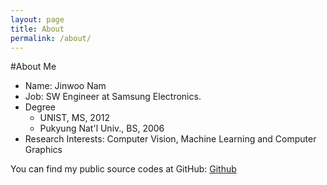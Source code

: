 ```yaml
---
layout: page
title: About
permalink: /about/
---
```


#About Me

* Name: Jinwoo Nam  
* Job: SW Engineer at Samsung Electronics.
* Degree
    - UNIST, MS, 2012
    - Pukyung Nat'l Univ., BS, 2006 
* Research Interests: Computer Vision, Machine Learning and Computer Graphics  

You can find my public source codes at GitHub:
[Github](https://github.com/junimnjw)
